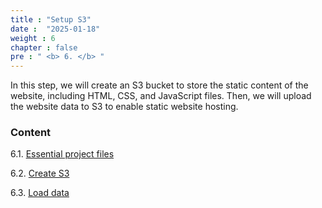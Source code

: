 ```yaml
---
title : "Setup S3"
date :  "2025-01-18" 
weight : 6
chapter : false
pre : " <b> 6. </b> "
---
```


In this step, we will create an S3 bucket to store the static content of the website, including HTML, CSS, and JavaScript files. Then, we will upload the website data to S3 to enable static website hosting.

### Content

6.1. [Essential project files](6.1-EssentialFiles/)

6.2. [Create S3](6.2-CreateS3)

6.3. [Load data](6.3-LoadData)